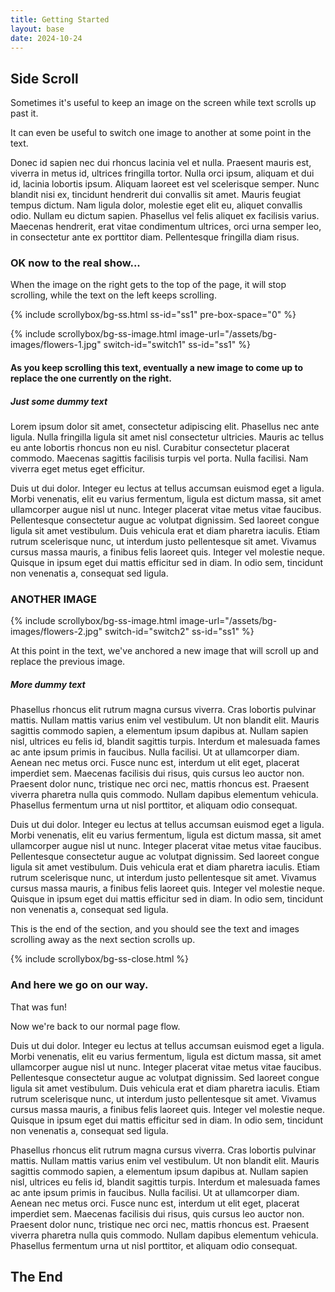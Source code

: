 ```yaml
---
title: Getting Started
layout: base
date: 2024-10-24
---
```


## Side Scroll
Sometimes it's useful to keep an image on the screen while text scrolls up past it.

It can even be useful to switch one image to another at some point in the text. 

Donec id sapien nec dui rhoncus lacinia vel et nulla. Praesent mauris est, viverra in metus id, ultrices fringilla tortor. Nulla orci ipsum, aliquam et dui id, lacinia lobortis ipsum. Aliquam laoreet est vel scelerisque semper. Nunc blandit nisi ex, tincidunt hendrerit dui convallis sit amet. Mauris feugiat tempus dictum. Nam ligula dolor, molestie eget elit eu, aliquet convallis odio. Nullam eu dictum sapien. Phasellus vel felis aliquet ex facilisis varius. Maecenas hendrerit, erat vitae condimentum ultrices, orci urna semper leo, in consectetur ante ex porttitor diam. Pellentesque fringilla diam risus.


### OK now to the real show...

When the image on the right gets to the top of the page, it will stop scrolling, while the text on the left keeps scrolling.


<!-- this is an unclosed div that needs to be closed with ss-close-->
{% include scrollybox/bg-ss.html
  ss-id="ss1"
  pre-box-space="0"
%}


{% include scrollybox/bg-ss-image.html
  image-url="/assets/bg-images/flowers-1.jpg"
  switch-id="switch1"
  ss-id="ss1"
%}

#### As you keep scrolling this text, eventually a new image to come up to replace the one currently on the right.


##### Just some dummy text
Lorem ipsum dolor sit amet, consectetur adipiscing elit. Phasellus nec ante ligula. Nulla fringilla ligula sit amet nisl consectetur ultricies. Mauris ac tellus eu ante lobortis rhoncus non eu nisl. Curabitur consectetur placerat commodo. Maecenas sagittis facilisis turpis vel porta. Nulla facilisi. Nam viverra eget metus eget efficitur.


Duis ut dui dolor. Integer eu lectus at tellus accumsan euismod eget a ligula. Morbi venenatis, elit eu varius fermentum, ligula est dictum massa, sit amet ullamcorper augue nisl ut nunc. Integer placerat vitae metus vitae faucibus. Pellentesque consectetur augue ac volutpat dignissim. Sed laoreet congue ligula sit amet vestibulum. Duis vehicula erat et diam pharetra iaculis. Etiam rutrum scelerisque nunc, ut interdum justo pellentesque sit amet. Vivamus cursus massa mauris, a finibus felis laoreet quis. Integer vel molestie neque. Quisque in ipsum eget dui mattis efficitur sed in diam. In odio sem, tincidunt non venenatis a, consequat sed ligula.



### ANOTHER IMAGE

{% include scrollybox/bg-ss-image.html
  image-url="/assets/bg-images/flowers-2.jpg"
  switch-id="switch2"
  ss-id="ss1"
%}

At this point in the text, we've anchored a new image that will scroll up and replace the previous image. 

##### More dummy text
Phasellus rhoncus elit rutrum magna cursus viverra. Cras lobortis pulvinar mattis. Nullam mattis varius enim vel vestibulum. Ut non blandit elit. Mauris sagittis commodo sapien, a elementum ipsum dapibus at. Nullam sapien nisl, ultrices eu felis id, blandit sagittis turpis. Interdum et malesuada fames ac ante ipsum primis in faucibus. Nulla facilisi. Ut at ullamcorper diam. Aenean nec metus orci. Fusce nunc est, interdum ut elit eget, placerat imperdiet sem. Maecenas facilisis dui risus, quis cursus leo auctor non. Praesent dolor nunc, tristique nec orci nec, mattis rhoncus est. Praesent viverra pharetra nulla quis commodo. Nullam dapibus elementum vehicula. Phasellus fermentum urna ut nisl porttitor, et aliquam odio consequat.

Duis ut dui dolor. Integer eu lectus at tellus accumsan euismod eget a ligula. Morbi venenatis, elit eu varius fermentum, ligula est dictum massa, sit amet ullamcorper augue nisl ut nunc. Integer placerat vitae metus vitae faucibus. Pellentesque consectetur augue ac volutpat dignissim. Sed laoreet congue ligula sit amet vestibulum. Duis vehicula erat et diam pharetra iaculis. Etiam rutrum scelerisque nunc, ut interdum justo pellentesque sit amet. Vivamus cursus massa mauris, a finibus felis laoreet quis. Integer vel molestie neque. Quisque in ipsum eget dui mattis efficitur sed in diam. In odio sem, tincidunt non venenatis a, consequat sed ligula.


This is the end of the section, and you should see the text and images scrolling away as the next section scrolls up.


{% include scrollybox/bg-ss-close.html %}

### And here we go on our way.
That was fun!

Now we're back to our normal page flow.

Duis ut dui dolor. Integer eu lectus at tellus accumsan euismod eget a ligula. Morbi venenatis, elit eu varius fermentum, ligula est dictum massa, sit amet ullamcorper augue nisl ut nunc. Integer placerat vitae metus vitae faucibus. Pellentesque consectetur augue ac volutpat dignissim. Sed laoreet congue ligula sit amet vestibulum. Duis vehicula erat et diam pharetra iaculis. Etiam rutrum scelerisque nunc, ut interdum justo pellentesque sit amet. Vivamus cursus massa mauris, a finibus felis laoreet quis. Integer vel molestie neque. Quisque in ipsum eget dui mattis efficitur sed in diam. In odio sem, tincidunt non venenatis a, consequat sed ligula.

Phasellus rhoncus elit rutrum magna cursus viverra. Cras lobortis pulvinar mattis. Nullam mattis varius enim vel vestibulum. Ut non blandit elit. Mauris sagittis commodo sapien, a elementum ipsum dapibus at. Nullam sapien nisl, ultrices eu felis id, blandit sagittis turpis. Interdum et malesuada fames ac ante ipsum primis in faucibus. Nulla facilisi. Ut at ullamcorper diam. Aenean nec metus orci. Fusce nunc est, interdum ut elit eget, placerat imperdiet sem. Maecenas facilisis dui risus, quis cursus leo auctor non. Praesent dolor nunc, tristique nec orci nec, mattis rhoncus est. Praesent viverra pharetra nulla quis commodo. Nullam dapibus elementum vehicula. Phasellus fermentum urna ut nisl porttitor, et aliquam odio consequat.

## The End